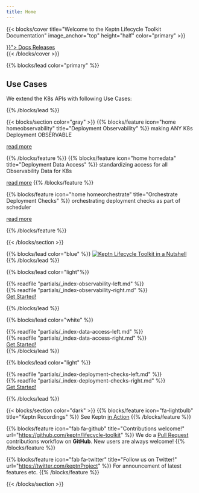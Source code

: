 ```yaml
---
title: Home
---
```


<!-- markdownlint-disable no-inline-html -->
<!-- markdownlint-disable-next-line line-length -->
{{< blocks/cover title="Welcome to the Keptn Lifecycle Toolkit Documentation" image_anchor="top" height="half" color="primary" >}}
<div class="mx-auto">
 <a class="btn btn-lg -bg-green mr-3 mb-4" href="{{< relref "/docs" >}}">
  Docs <i class="fas fa-arrow-alt-circle-right ml-2"></i>
 </a>
    <a class="btn btn-lg btn-secondary mr-3 mb-4" href="https://github.com/keptn/lifecycle-toolkit/releases">
  Releases <i class="fab fa-github ml-2 "></i>
 </a>
</div>
{{< /blocks/cover >}}
<!-- markdownlint-enable no-inline-html -->

{{% blocks/lead color="primary" %}}

## Use Cases

We extend the K8s APIs with following Use Cases:

{{% /blocks/lead %}}

{{< blocks/section color="gray" >}}
{{% blocks/feature icon="home homeobservability" title="Deployment Observability" %}}
making ANY K8s Deployment OBSERVABLE

<!-- markdownlint-disable-next-line link-fragments -->
[read more](#deployment-observability)

{{% /blocks/feature %}}
{{% blocks/feature icon="home homedata" title="Deployment Data Access" %}}
standardizing access for all Observability Data for K8s

<!-- markdownlint-disable-next-line link-fragments -->
[read more](#data-access)
{{% /blocks/feature %}}

{{% blocks/feature icon="home homeorchestrate" title="Orchestrate Deployment Checks" %}}
orchestrating deployment checks as part of scheduler

<!-- markdownlint-disable-next-line link-fragments -->
[read more](#deployment-check-orchestration)

{{% /blocks/feature %}}

{{< /blocks/section >}}

{{% blocks/lead color="blue" %}}
[![Keptn Lifecycle Toolkit in a Nutshell](https://img.youtube.com/vi/K-cvnZ8EtGc/0.jpg)](https://www.youtube.com/watch?v=K-cvnZ8EtGc)
{{% /blocks/lead %}}

<!-- markdownlint-disable no-inline-html -->
{{% blocks/lead color="light"%}}
<div class="mx-auto">
<div class="d-flex flex-row flex-wrap" >
<div class="whykeptn whykeptn-left">
{{% readfile "partials/_index-observability-left.md" %}}
</div>
<div class="whykeptn whykeptn-right w-25">
{{% readfile "partials/_index-observability-right.md" %}}
</div>
</div>
<a class="btn -bg-green" href="./docs/getting-started/">
    Get Started!
</a>
</div>

{{% /blocks/lead %}}
<!-- markdownlint-enable no-inline-html -->

<!-- markdownlint-disable no-inline-html -->
{{% blocks/lead color="white" %}}
<div class="mx-auto">
<div class="d-flex flex-row flex-wrap" >
<div class="whykeptn whykeptn-left w-25">
{{% readfile "partials/_index-data-access-left.md" %}}
</div>
<div class="whykeptn whykeptn-right ">
{{% readfile "partials/_index-data-access-right.md" %}}
</div>
</div>
<a class="btn -bg-green" href="./docs/getting-started/">
    Get Started!
</a>
</div>
{{% /blocks/lead %}}
<!-- markdownlint-enable no-inline-html -->

<!-- markdownlint-disable no-inline-html -->
{{% blocks/lead color="light" %}}
<div class="mx-auto">
<div class="d-flex flex-row flex-wrap" >
<div class="whykeptn whykeptn-left">
{{% readfile "partials/_index-deployment-checks-left.md" %}}
</div>
<div class="whykeptn whykeptn-right w-25">
{{% readfile "partials/_index-deployment-checks-right.md" %}}
</div>
</div>
<a class="btn -bg-green" href="./docs/getting-started/">
    Get Started!
</a>
</div>

{{% /blocks/lead %}}
<!-- markdownlint-enable no-inline-html -->

{{< blocks/section color="dark" >}}
{{% blocks/feature icon="fa-lightbulb" title="Keptn Recordings" %}}
See Keptn [in Action](https://youtube.com/playlist?list=PL6i801Rjt9DbikPPILz38U1TLMrEjppzZ)
{{% /blocks/feature %}}

{{% blocks/feature icon="fab fa-github" title="Contributions welcome!" url="https://github.com/keptn/lifecycle-toolkit" %}}
We do a [Pull Request](https://github.com/keptn/lifecycle-toolkit/pulls) contributions workflow on **GitHub**.
New users are always welcome!
{{% /blocks/feature %}}

{{% blocks/feature icon="fab fa-twitter" title="Follow us on Twitter!" url="https://twitter.com/keptnProject" %}}
For announcement of latest features etc.
{{% /blocks/feature %}}

{{< /blocks/section >}}
